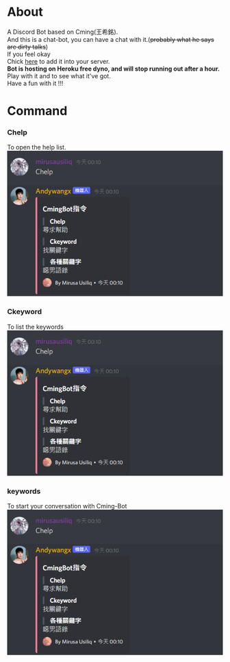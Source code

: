 # About
A Discord Bot based on Cming(王希銘).<br>
And this is a chat-bot, you can have a chat with it.(~~probably what he says are dirty talks~~)<br>
If you feel okay<br>
Chick [here](https://discord.com/api/oauth2/authorize?client_id=699626770047172711&permissions=0&scope=bot) to add it into your server.<br>
**Bot is hosting on Heroku free dyno, and will stop running out after a hour.**<br>
Play with it and to see what it've got.<br>
Have a fun with it !!!<br>

# Command

### Chelp
To open the help list.<br>
![perview](Chelp.png)<br>

### Ckeyword
To list the keywords<br>
![perview](Chelp.png)<br>

### keywords
To start your conversation with Cming-Bot<br>
![perview](Chelp.png)<br>
